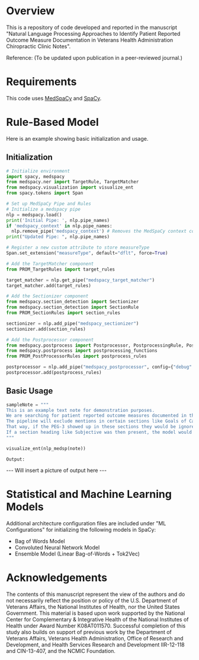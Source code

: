 # Overview
This is a repository of code developed and reported in the manuscript "Natural Language Processing Approaches to Identify Patient Reported Outcome Measure Documentation in Veterans Health Administration Chiropractic Clinic Notes".  

Reference: (To be updated upon publication in a peer-reviewed journal.)

# Requirements
This code uses <a href="https://github.com/medspacy/medspacy/tree/master" target="_blank">MedSpaCy</a> and <a href="https://spacy.io/" target="_blank">SpaCy</a>. 


# Rule-Based Model
Here is an example showing basic initialization and usage. 
## Initialization
```python
# Initialize environment
import spacy, medspacy
from medspacy.ner import TargetRule, TargetMatcher
from medspacy.visualization import visualize_ent
from spacy.tokens import Span

# Set up MedSpaCy Pipe and Rules
# Initialize a medspacy pipe
nlp = medspacy.load()
print('Initial Pipe: ', nlp.pipe_names)
if 'medspacy_context' in nlp.pipe_names:
  nlp.remove_pipe('medspacy_context') # Removes the MedSpaCy context component which will not be used in this application
print("Updated Pipe: ", nlp.pipe_names)

# Register a new custom attribute to store measureType
Span.set_extension("measureType", default="dflt", force=True)

# Add the TargetMatcher component
from PROM_TargetRules import target_rules

target_matcher = nlp.get_pipe("medspacy_target_matcher")
target_matcher.add(target_rules)

# Add the Sectionizer component
from medspacy.section_detection import Sectionizer
from medspacy.section_detection import SectionRule
from PROM_SectionRules import section_rules

sectionizer = nlp.add_pipe("medspacy_sectionizer")
sectionizer.add(section_rules)

# Add the Postprocessor component
from medspacy.postprocess import Postprocessor, PostprocessingRule, PostprocessingPattern
from medspacy.postprocess import postprocessing_functions
from PROM_PostProcessorRules import postprocess_rules

postprocessor = nlp.add_pipe("medspacy_postprocessor", config={"debug": False})
postprocessor.add(postprocess_rules)
```

## Basic Usage
```python
sampleNote = """
This is an example text note for demonstration purposes.
We are searching for patient reported outcome measures documented in this text, such as the PEG-3 or the Neck Disability Index.
The pipeline will exclude mentions in certain sections like Goals of Care or Abbreviations.
That way, if the PEG-3 showed up in these sections they would be ignored until another section.
If a section heading like Subjective was then present, the model would find and include mentions of the PEG-3 again.
"""

visualize_ent(nlp_medsp(note))
```
`Output:`

--- Will insert a picture of output here ---


# Statistical and Machine Learning Models
Additional architecture configuration files are included under "ML Configurations" for initializing the following models in SpaCy:
- Bag of Words Model
- Convoluted Neural Network Model
- Ensemble Model (Linear Bag-of-Words + Tok2Vec)


# Acknowledgements
The contents of this manuscript represent the view of the authors and do not necessarily reflect the position or policy of the U.S. Department of Veterans Affairs, the National Institutes of Health, nor the United States Government. This material is based upon work supported by the National Center for Complementary & Integrative Health of the National Institutes of Health under Award Number K08AT011570. Successful completion of this study also builds on support of previous work by the Department of Veterans Affairs, Veterans Health Administration, Office of Research and Development, and Health Services Research and Development IIR-12-118 and CIN-13-407, and the NCMIC Foundation.

